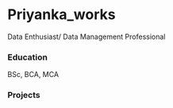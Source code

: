 # Priyanka_works
Data Enthusiast/ Data Management Professional 

### Education
BSc, BCA, MCA

### Projects
